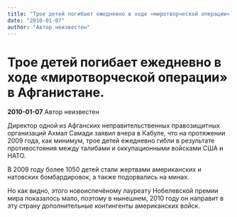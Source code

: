 ```yaml
---
title: "Трое детей погибает ежедневно в ходе «миротворческой операции» в Афганистане."
date: "2010-01-07"
author: "Автор неизвестен"
---
```


# Трое детей погибает ежедневно в ходе «миротворческой операции» в Афганистане.

**2010-01-07** Автор неизвестен

Директор одной из Афганских неправительственных правозищитных организаций Ахмал Самади заявил вчера в Кабуле, что на протяжении 2009 года, как минимум, трое детей ежедневно гибли в результате противостояния между талибами и оккупационными войсками США и НАТО.

В 2009 году более 1050 детей стали жертвами американских и натовских бомбардировок, а также подорвались на минах.

Но как видно, этого новоиспечёному лауреату Нобелевской премии мира показалось мало, поэтому в нынешнем, 2010 году он направит в эту страну дополнительные контингенты американских войск.